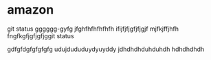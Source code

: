 # amazon
git status
gggggg-gyfg
jfghfhfhfhfhfh
ifijfjfjgfjfjgjf
mjfkjffjhfh
fngfkgfjgfjgfjggit status

gdfgfdgfgfgfgfg
udujdududuydyuyddy
jdhdhdhduhduhdh
hdhdhdhdh
